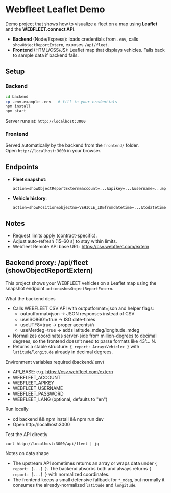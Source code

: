 # Webfleet Leaflet Demo

Demo project that shows how to visualize a fleet on a map using
**Leaflet** and the **WEBFLEET.connect API**.

- **Backend** (Node/Express): loads credentials from `.env`, calls
  `showObjectReportExtern`, exposes `/api/fleet`.
- **Frontend** (HTML/CSS/JS): Leaflet map that displays vehicles.
  Falls back to sample data if backend fails.

## Setup

### Backend

``` bash
cd backend
cp .env.example .env   # fill in your credentials
npm install
npm start
```

Server runs at: `http://localhost:3000`

### Frontend

Served automatically by the backend from the `frontend/` folder.\
Open `http://localhost:3000` in your browser.

## Endpoints

- **Fleet snapshot**:

      action=showObjectReportExtern&account=...&apikey=...&username=...&password=...&outputformat=json

- **Vehicle history**:

      action=showPosition&objectno=VEHICLE_ID&fromdatetime=...&todatetime=...&outputformat=json

## Notes

- Request limits apply (contract-specific).
- Adjust auto-refresh (15–60 s) to stay within limits.
- Webfleet Remote API base URL: https://csv.webfleet.com/extern

## Backend proxy: /api/fleet (showObjectReportExtern)

This project shows your WEBFLEET vehicles on a Leaflet map using the snapshot endpoint `action=showObjectReportExtern`.

What the backend does
- Calls WEBFLEET CSV API with outputformat=json and helper flags:
  - outputformat=json → JSON responses instead of CSV
  - useISO8601=true → ISO date-times
  - useUTF8=true → proper accents/ñ
  - useMerdeg=true → adds latitude_mdeg/longitude_mdeg
- Normalizes coordinates server-side from million-degrees to decimal degrees, so the frontend doesn’t need to parse formats like 43°… N.
- Returns a stable structure: `{ report: Array<Vehicle> }` with `latitude`/`longitude` already in decimal degrees.

Environment variables required (backend/.env)
- API_BASE: e.g. https://csv.webfleet.com/extern
- WEBFLEET_ACCOUNT
- WEBFLEET_APIKEY
- WEBFLEET_USERNAME
- WEBFLEET_PASSWORD
- WEBFLEET_LANG (optional, defaults to "en")

Run locally
- cd backend && npm install && npm run dev
- Open http://localhost:3000

Test the API directly
```
curl http://localhost:3000/api/fleet | jq
```

Notes on data shape
- The upstream API sometimes returns an array or wraps data under `{ report: [...] }`. The backend absorbs both and always returns `{ report: [...] }` with normalized coordinates.
- The frontend keeps a small defensive fallback for `*_mdeg`, but normally it consumes the already-normalized `latitude` and `longitude`.
